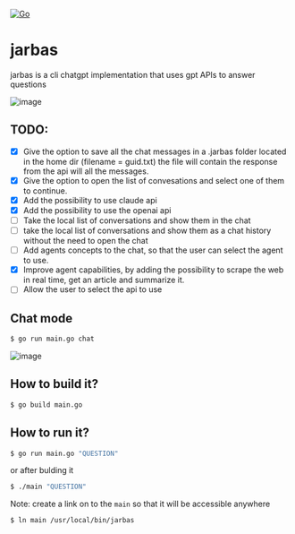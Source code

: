 [![Go](https://github.com/osesantos/jarbas/actions/workflows/go.yml/badge.svg)](https://github.com/osesantos/jarbas/actions/workflows/go.yml)

# jarbas
jarbas is a cli chatgpt implementation that uses gpt APIs to answer questions

![image](https://user-images.githubusercontent.com/20876378/227887438-f0d6b129-0c4c-4ca6-8be6-a180c08a32fd.png)

## TODO:
- [x] Give the option to save all the chat messages in a .jarbas folder located in the home dir (filename = guid.txt) the file will contain the response from the api will all the messages.
- [x] Give the option to open the list of convesations and select one of them to continue.
- [x] Add the possibility to use claude api
- [x] Add the possibility to use the openai api
- [ ] Take the local list of conversations and show them in the chat
- [ ] take the local list of conversations and show them as a chat history without the need to open the chat
- [ ] Add agents concepts to the chat, so that the user can select the agent to use.
- [x] Improve agent capabilities, by adding the possibility to scrape the web in real time, get an article and summarize it.
- [ ] Allow the user to select the api to use

## Chat mode

```bash 
$ go run main.go chat
```

![image](https://user-images.githubusercontent.com/20876378/228389477-c64b037d-5cf4-41e1-9cc0-9764e742ed22.png)


## How to build it?

```bash
$ go build main.go
```

## How to run it?

```bash
$ go run main.go "QUESTION"
```
or after bulding it
```bash
$ ./main "QUESTION"
```

Note: create a link on to the `main` so that it will be accessible anywhere
```bash
$ ln main /usr/local/bin/jarbas
```
